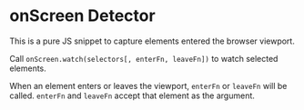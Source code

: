 # onScreen Detector
This is a pure JS snippet to capture elements entered the browser viewport.

Call `onScreen.watch(selectors[, enterFn, leaveFn])` to watch selected elements. 

When an element enters or leaves the viewport, `enterFn` or `leaveFn` will be called. `enterFn` and `leaveFn` accept that element as the argument.
